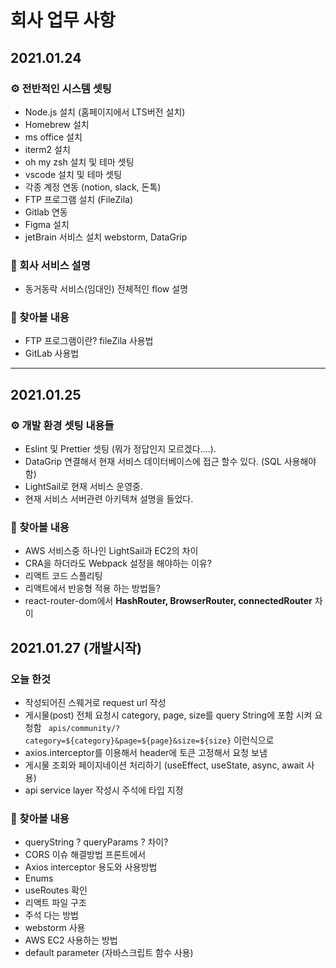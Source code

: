 # 회사 업무 사항

## 2021.01.24

### ⚙️ 전반적인 시스템 셋팅

- Node.js 설치 (홈페이지에서 LTS버전 설치)
- Homebrew 설치
- ms office 설치
- iterm2 설치
- oh my zsh 설치 및 테마 셋팅
- vscode 설치 및 테마 셋팅
- 각종 계정 연동 (notion, slack, 돈톡)
- FTP 프로그램 설치 (FileZila)
- Gitlab 연동
- Figma 설치
- jetBrain 서비스 설치 webstorm, DataGrip

### 📍 회사 서비스 설명

- 동거동락 서비스(임대인) 전체적인 flow 설명

### 🔨 찾아볼 내용

- FTP 프로그램이란? fileZila 사용법
- GitLab 사용법

---

## 2021.01.25

### ⚙️ 개발 환경 셋팅 내용들

- Eslint 및 Prettier 셋팅 (뭐가 정답인지 모르겠다....).
- DataGrip 연결해서 현재 서비스 데이터베이스에 접근 할수 있다. (SQL 사용해야함)
- LightSail로 현재 서비스 운영중.
- 현재 서비스 서버관련 아키텍쳐 설명을 들었다.

### 🔨 찾아볼 내용

- AWS 서비스중 하나인 LightSail과 EC2의 차이
- CRA을 하더라도 Webpack 설정을 해야하는 이유?
- 리액트 코드 스플리팅
- 리액트에서 반응형 적용 하는 방법들?
- react-router-dom에서 **HashRouter, BrowserRouter, connectedRouter** 차이

## 2021.01.27 (개발시작)

### 오늘 한것

- 작성되어진 스웨거로 request url 작성
- 게시물(post) 전체 요청시 category, page, size를 query String에 포함 시켜 요청함 ` apis/community/?category=${category}&page=${page}&size=${size}` 이런식으로
- axios.interceptor를 이용해서 header에 토큰 고정해서 요청 보냄
- 게시물 조회와 페이지네이션 처리하기 (useEffect, useState, async, await 사용)
- api service layer 작성시 주석에 타입 지정

### 🔨 찾아볼 내용

- queryString ? queryParams ? 차이?
- CORS 이슈 해결방법 프론트에서
- Axios interceptor 용도와 사용방법
- Enums
- useRoutes 확인
- 리액트 파일 구조
- 주석 다는 방법
- webstorm 사용
- AWS EC2 사용하는 방법
- default parameter (자바스크립트 함수 사용)
